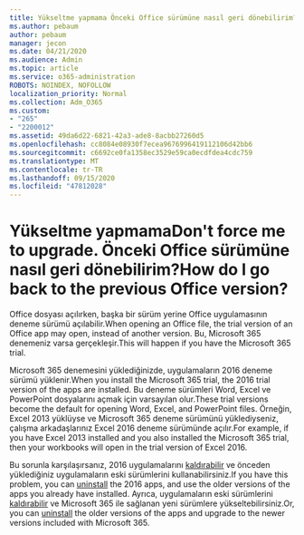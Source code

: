```yaml
---
title: Yükseltme yapmama Önceki Office sürümüne nasıl geri dönebilirim?
ms.author: pebaum
author: pebaum
manager: jecon
ms.date: 04/21/2020
ms.audience: Admin
ms.topic: article
ms.service: o365-administration
ROBOTS: NOINDEX, NOFOLLOW
localization_priority: Normal
ms.collection: Adm_O365
ms.custom:
- "265"
- "2200012"
ms.assetid: 49da6d22-6821-42a3-ade8-8acbb27260d5
ms.openlocfilehash: cc8084e08930f7ecea9676996419112106d42bb6
ms.sourcegitcommit: c6692ce0fa1358ec3529e59ca0ecdfdea4cdc759
ms.translationtype: MT
ms.contentlocale: tr-TR
ms.lasthandoff: 09/15/2020
ms.locfileid: "47812028"
---
```

# <a name="dont-force-me-to-upgrade-how-do-i-go-back-to-the-previous-office-version"></a><span data-ttu-id="adf56-103">Yükseltme yapmama</span><span class="sxs-lookup"><span data-stu-id="adf56-103">Don't force me to upgrade.</span></span> <span data-ttu-id="adf56-104">Önceki Office sürümüne nasıl geri dönebilirim?</span><span class="sxs-lookup"><span data-stu-id="adf56-104">How do I go back to the previous Office version?</span></span>

<span data-ttu-id="adf56-105">Office dosyası açılırken, başka bir sürüm yerine Office uygulamasının deneme sürümü açılabilir.</span><span class="sxs-lookup"><span data-stu-id="adf56-105">When opening an Office file, the trial version of an Office app may open, instead of another version.</span></span> <span data-ttu-id="adf56-106">Bu, Microsoft 365 denemeniz varsa gerçekleşir.</span><span class="sxs-lookup"><span data-stu-id="adf56-106">This will happen if you have the Microsoft 365 trial.</span></span>
  
<span data-ttu-id="adf56-107">Microsoft 365 denemesini yüklediğinizde, uygulamaların 2016 deneme sürümü yüklenir.</span><span class="sxs-lookup"><span data-stu-id="adf56-107">When you install the Microsoft 365 trial, the 2016 trial version of the apps are installed.</span></span> <span data-ttu-id="adf56-108">Bu deneme sürümleri Word, Excel ve PowerPoint dosyalarını açmak için varsayılan olur.</span><span class="sxs-lookup"><span data-stu-id="adf56-108">These trial versions become the default for opening Word, Excel, and PowerPoint files.</span></span> <span data-ttu-id="adf56-109">Örneğin, Excel 2013 yüklüyse ve Microsoft 365 deneme sürümünü yüklediyseniz, çalışma arkadaşlarınız Excel 2016 deneme sürümünde açılır.</span><span class="sxs-lookup"><span data-stu-id="adf56-109">For example, if you have Excel 2013 installed and you also installed the Microsoft 365 trial, then your workbooks will open in the trial version of Excel 2016.</span></span>
  
<span data-ttu-id="adf56-110">Bu sorunla karşılaşırsanız, 2016 uygulamalarını [kaldırabilir](https://support.office.com/article/9dd49b83-264a-477a-8fcc-2fdf5dbf61d8.aspx) ve önceden yüklediğiniz uygulamaların eski sürümlerini kullanabilirsiniz.</span><span class="sxs-lookup"><span data-stu-id="adf56-110">If you have this problem, you can [uninstall](https://support.office.com/article/9dd49b83-264a-477a-8fcc-2fdf5dbf61d8.aspx) the 2016 apps, and use the older versions of the apps you already have installed.</span></span> <span data-ttu-id="adf56-111">Ayrıca, uygulamaların eski sürümlerini [kaldırabilir](https://support.office.com/article/9dd49b83-264a-477a-8fcc-2fdf5dbf61d8.aspx) ve Microsoft 365 ile sağlanan yeni sürümlere yükseltebilirsiniz.</span><span class="sxs-lookup"><span data-stu-id="adf56-111">Or, you can [uninstall](https://support.office.com/article/9dd49b83-264a-477a-8fcc-2fdf5dbf61d8.aspx) the older versions of the apps and upgrade to the newer versions included with Microsoft 365.</span></span>
